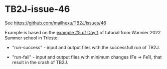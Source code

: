 # TB2J-issue-46
See  https://github.com/mailhexu/TB2J/issues/46 

Example is based on the [example #5 of Day 1](https://github.com/wannier-developers/wannier-tutorials/tree/master/2022_05_Trieste/DAY1_W90/ex5) of tutorial from Wannier 2022 Summer school in Trieste: 

* "run-success" - input and output files with the successfull run of TB2J.

* "run-fail" - input and output files with minimum changes (Fe -> Fe1), that result in the crash of TB2J.

